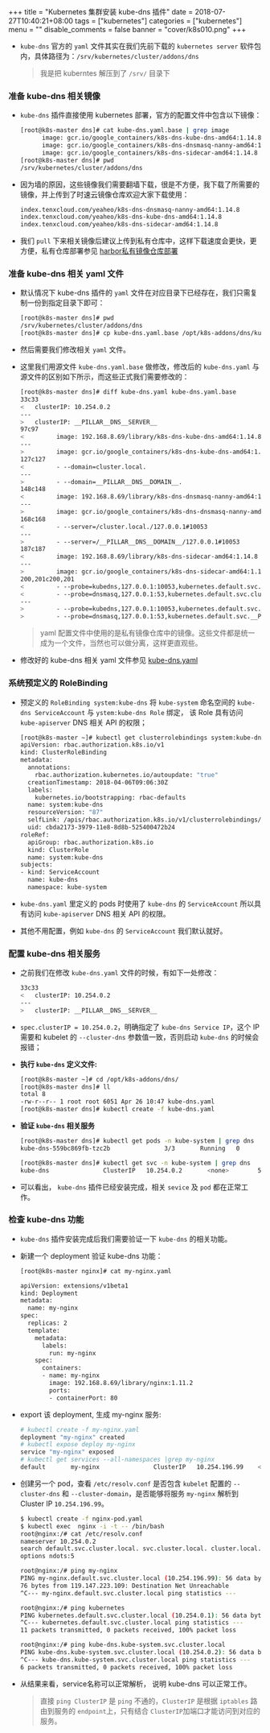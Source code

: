 +++
title = "Kubernetes 集群安装 kube-dns 插件"
date = 2018-07-27T10:40:21+08:00
tags = ["kubernetes"]
categories = ["kubernetes"]
menu = ""
disable_comments = false
banner = "cover/k8s010.png"
+++

- `kube-dns` 官方的 `yaml` 文件其实在我们先前下载的 `kubernetes server` 软件包内，具体路径为：`/srv/kubernetes/cluster/addons/dns`
  
  > 我是把 kuberntes 解压到了 `/srv/` 目录下

### 准备 kube-dns 相关镜像

- `kube-dns` 插件直接使用 kubernetes 部署，官方的配置文件中包含以下镜像：
  
  ```bash
  [root@k8s-master dns]# cat kube-dns.yaml.base | grep image
        image: gcr.io/google_containers/k8s-dns-kube-dns-amd64:1.14.8
        image: gcr.io/google_containers/k8s-dns-dnsmasq-nanny-amd64:1.14.8
        image: gcr.io/google_containers/k8s-dns-sidecar-amd64:1.14.8
  [root@k8s-master dns]# pwd
  /srv/kubernetes/cluster/addons/dns
  ```

- 因为墙的原因，这些镜像我们需要翻墙下载，很是不方便，我下载了所需要的镜像，并上传到了时速云镜像仓库欢迎大家下载使用：
  
  ```bash
  index.tenxcloud.com/yeaheo/k8s-dns-dnsmasq-nanny-amd64:1.14.8
  index.tenxcloud.com/yeaheo/k8s-dns-kube-dns-amd64:1.14.8
  index.tenxcloud.com/yeaheo/k8s-dns-sidecar-amd64:1.14.8
  ```

- 我们 `pull` 下来相关镜像后建议上传到私有仓库中，这样下载速度会更快，更方便，私有仓库部署参见 [harbor私有镜像仓库部署](./harbor-installation.md)

### 准备 kube-dns 相关 yaml 文件
- 默认情况下 kube-dns 插件的 `yaml` 文件在对应目录下已经存在，我们只需复制一份到指定目录下即可：
  
  ```bash
  [root@k8s-master dns]# pwd
  /srv/kubernetes/cluster/addons/dns   
  [root@k8s-master dns]# cp kube-dns.yaml.base /opt/k8s-addons/dns/kube-dns.yaml
  ```

- 然后需要我们修改相关 `yaml` 文件。
- 这里我们用源文件 `kube-dns.yaml.base` 做修改，修改后的 `kube-dns.yaml` 与源文件的区别如下所示，而这些正式我们需要修改的：
  
  ```bash
  [root@k8s-master dns]# diff kube-dns.yaml kube-dns.yaml.base 
  33c33
  <   clusterIP: 10.254.0.2
  ---
  >   clusterIP: __PILLAR__DNS__SERVER__
  97c97
  <         image: 192.168.8.69/library/k8s-dns-kube-dns-amd64:1.14.8
  ---
  >         image: gcr.io/google_containers/k8s-dns-kube-dns-amd64:1.14.8
  127c127
  <         - --domain=cluster.local.
  ---
  >         - --domain=__PILLAR__DNS__DOMAIN__.
  148c148
  <         image: 192.168.8.69/library/k8s-dns-dnsmasq-nanny-amd64:1.14.8
  ---
  >         image: gcr.io/google_containers/k8s-dns-dnsmasq-nanny-amd64:1.14.8
  168c168
  <         - --server=/cluster.local./127.0.0.1#10053
  ---
  >         - --server=/__PILLAR__DNS__DOMAIN__/127.0.0.1#10053
  187c187
  <         image: 192.168.8.69/library/k8s-dns-sidecar-amd64:1.14.8
  ---
  >         image: gcr.io/google_containers/k8s-dns-sidecar-amd64:1.14.8
  200,201c200,201
  <         - --probe=kubedns,127.0.0.1:10053,kubernetes.default.svc.cluster.local.,5,SRV
  <         - --probe=dnsmasq,127.0.0.1:53,kubernetes.default.svc.cluster.local.,5,SRV
  ---
  >         - --probe=kubedns,127.0.0.1:10053,kubernetes.default.svc.__PILLAR__DNS__DOMAIN__,5,SRV
  >         - --probe=dnsmasq,127.0.0.1:53,kubernetes.default.svc.__PILLAR__DNS__DOMAIN__,5,SRV
  ```
  
  > yaml 配置文件中使用的是私有镜像仓库中的镜像。这些文件都是统一成为一个文件，当然也可以做分离，这样更直观些。

- 修改好的 kube-dns 相关 yaml 文件参见 [kube-dns.yaml](https://github.com/yeaheo/kubernetes-manifests/blob/master/addons/kube-dns/kube-dns.yaml)

### 系统预定义的 RoleBinding
- 预定义的 `RoleBinding system:kube-dns` 将 `kube-system` 命名空间的 `kube-dns ServiceAccount` 与 `ystem:kube-dns Role` 绑定， 该 Role 具有访问 `kube-apiserver` DNS 相关 API 的权限；
  
  ```bash
  [root@k8s-master ~]# kubectl get clusterrolebindings system:kube-dns -o yaml
  apiVersion: rbac.authorization.k8s.io/v1
  kind: ClusterRoleBinding
  metadata:
    annotations:
      rbac.authorization.kubernetes.io/autoupdate: "true"
    creationTimestamp: 2018-04-06T09:06:30Z
    labels:
      kubernetes.io/bootstrapping: rbac-defaults
    name: system:kube-dns
    resourceVersion: "87"
    selfLink: /apis/rbac.authorization.k8s.io/v1/clusterrolebindings/system%3Akube-dns
    uid: cbda2173-3979-11e8-8d8b-525400472b24
  roleRef:
    apiGroup: rbac.authorization.k8s.io
    kind: ClusterRole
    name: system:kube-dns
  subjects:
  - kind: ServiceAccount
    name: kube-dns
    namespace: kube-system
  ```

- `kube-dns.yaml` 里定义的 pods 时使用了 `kube-dns` 的 `ServiceAccount` 所以具有访问 `kube-apiserver` DNS 相关 API 的权限。
- 其他不用配置，例如 `kube-dns` 的 `ServiceAccount` 我们默认就好。

### 配置 kube-dns 相关服务
- 之前我们在修改 `kube-dns.yaml` 文件的时候，有如下一处修改：
  
  ```bash
  33c33
  <   clusterIP: 10.254.0.2
  ---
  >   clusterIP: __PILLAR__DNS__SERVER__
  ```

- `spec.clusterIP = 10.254.0.2`，明确指定了 `kube-dns Service IP`，这个 IP 需要和 kubelet 的 `--cluster-dns` 参数值一致，否则启动 `kube-dns` 的时候会报错；

- **执行 `kube-dns` 定义文件:**
  
  ```bash
  [root@k8s-master ~]# cd /opt/k8s-addons/dns/
  [root@k8s-master dns]# ll
  total 8
  -rw-r--r-- 1 root root 6051 Apr 26 10:47 kube-dns.yaml
  [root@k8s-master dns]# kubectl create -f kube-dns.yaml
  ```

- **验证 `kube-dns` 相关服务**
  
  ```bash
  [root@k8s-master dns]# kubectl get pods -n kube-system | grep dns
  kube-dns-559bc869fb-tzc2b               3/3       Running   0          15d
  
  [root@k8s-master dns]# kubectl get svc -n kube-system | grep dns
  kube-dns               ClusterIP   10.254.0.2       <none>        53/UDP,53/TCP    15d
  ```

- 可以看出， `kube-dns` 插件已经安装完成，相关 `sevice` 及 `pod` 都在正常工作。

### 检查 kube-dns 功能
- `kube-dns` 插件安装完成后我们需要验证一下 `kube-dns` 的相关功能。
- 新建一个 deployment 验证 kube-dns 功能：
  
  ```bash
  [root@k8s-master nginx]# cat my-nginx.yaml 
  
  apiVersion: extensions/v1beta1
  kind: Deployment
  metadata:
    name: my-nginx
  spec:
    replicas: 2
    template:
      metadata:
        labels:
          run: my-nginx
      spec:
        containers:
        - name: my-nginx
          image: 192.168.8.69/library/nginx:1.11.2
          ports:
          - containerPort: 80
  ```

- export 该 deployment, 生成 my-nginx 服务:
  
  ```bash
  # kubectl create -f my-nginx.yaml 
  deployment "my-nginx" created
  # kubectl expose deploy my-nginx
  service "my-nginx" exposed
  # kubectl get services --all-namespaces |grep my-nginx
  default       my-nginx               ClusterIP   10.254.196.99    <none>        80/TCP           6s
  ```

- 创建另一个 pod，查看 `/etc/resolv.conf` 是否包含 `kubelet` 配置的 `--cluster-dns` 和 `--cluster-domain`，是否能够将服务 `my-nginx` 解析到 Cluster IP `10.254.196.99`。

  ```bash
  $ kubectl create -f nginx-pod.yaml
  $ kubectl exec  nginx -i -t -- /bin/bash
  root@nginx:/# cat /etc/resolv.conf
  nameserver 10.254.0.2
  search default.svc.cluster.local. svc.cluster.local. cluster.local. jimmysong.io
  options ndots:5
  
  root@nginx:/# ping my-nginx
  PING my-nginx.default.svc.cluster.local (10.254.196.99): 56 data bytes
  76 bytes from 119.147.223.109: Destination Net Unreachable
  ^C--- my-nginx.default.svc.cluster.local ping statistics ---
  
  root@nginx:/# ping kubernetes
  PING kubernetes.default.svc.cluster.local (10.254.0.1): 56 data bytes
  ^C--- kubernetes.default.svc.cluster.local ping statistics ---
  11 packets transmitted, 0 packets received, 100% packet loss
  
  root@nginx:/# ping kube-dns.kube-system.svc.cluster.local
  PING kube-dns.kube-system.svc.cluster.local (10.254.0.2): 56 data bytes
  ^C--- kube-dns.kube-system.svc.cluster.local ping statistics ---
  6 packets transmitted, 0 packets received, 100% packet loss
  ```

- 从结果来看，service名称可以正常解析， 说明 kube-dns 可以正常工作。
  
  > 直接 `ping ClusterIP` 是 `ping` 不通的，`ClusterIP` 是根据 `iptables` 路由到服务的 `endpoint`上，只有结合 `ClusterIP`加端口才能访问到对应的服务。

